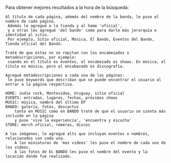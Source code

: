 Para obtener mejores resultados a la hora de la búsqueda:

    Al título de cada página, además del nombre de la banda, le puse el nombre de cada página.
     Además le agregué a la tienda y al home 'oficial',
     y a otras les agregué 'del bando' como para darle más jerarquía e identidad al sitio.
     Por ejemplo, Sitio oficial, Música, El Bando, Eventos del Bando, Tienda oficial del Bando.

    Traté de que éstas no se repitan con los encabezados o metadescripciones, por ejemplo:
     cuando en el título es eventos, el encabezado es shows. En música, el título es música, pero el encabezado es discografía.

    Agregué metadescripciones a cada una de las páginas:
     le puse keywords que describan qué se puede encontrar el usuario al entrar a la página respectiva. 

    HOME: indie rock, Montevideo, Uruguay, sitio oficial
    EVENTS: entradas, lugares, fechas, próximos shows
    MUSIC: música, nombre del último EP
    BANDO: galería, fotos, descactus 
        tanto en MUSIC como en BANDO traté de que el usuario se sienta más incluído en la página 
        y puse 'vive la experiencia', 'encuentra y escucha'
    STORE: merch oficial, remeras, discos

    A las imágenes, le agregué alts que incluyan eventos o nombres, relacionados con cada una. 
        A las miniaturas de 'mas videos' les puse el nombre de cada uno de los videos.
        A las fotos de EL BANDO les puse el nombre del evento y la locación donde fue realizado.
     
    